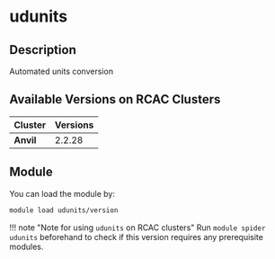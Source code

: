 # udunits

## Description
Automated units conversion

## Available Versions on RCAC Clusters
|Cluster|Versions|
|---|---|
|**Anvil**|2.2.28|

## Module
You can load the module by:

```bash
module load udunits/version
```

!!! note "Note for using `udunits` on RCAC clusters"
    Run `module spider udunits` beforehand to check if this version requires any prerequisite modules.

